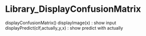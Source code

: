 # Library_DisplayConfusionMatrix
displayConfusionMatrix()
displayImage(x)   : show input
displayPredict(clf,actually_y,x) : show predict with actually
